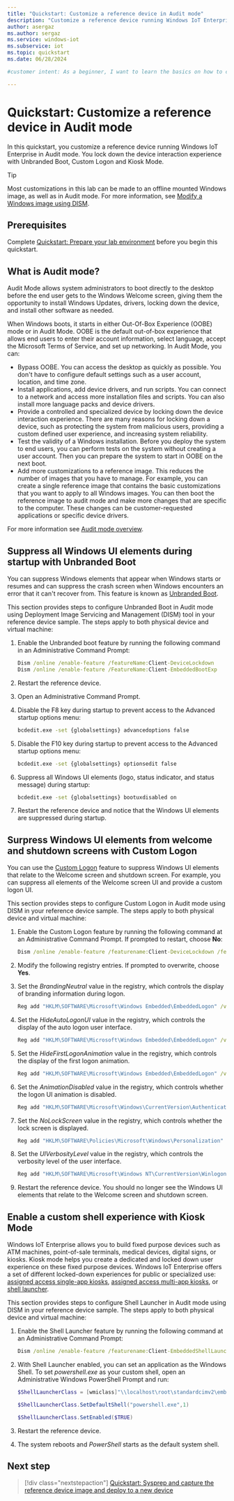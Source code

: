```yaml
---
title: "Quickstart: Customize a reference device in Audit mode"
description: "Customize a reference device running Windows IoT Enterprise in Audit mode with Unbranded Boot, Custom Logon and Kiosk Mode."
author: asergaz
ms.author: sergaz
ms.service: windows-iot
ms.subservice: iot
ms.topic: quickstart
ms.date: 06/28/2024

#customer intent: As a beginner, I want to learn the basics on how to customize a reference device in audit mode.

---
```


# Quickstart: Customize a reference device in Audit mode

In this quickstart, you customize a reference device running Windows IoT Enterprise in Audit mode. You lock down the device interaction experience with Unbranded Boot, Custom Logon and Kiosk Mode.

> [!TIP]
> Most customizations in this lab can be made to an offline mounted Windows image, as well as in Audit mode. For more information, see [Modify a Windows image using DISM](/windows-hardware/manufacture/desktop/mount-and-modify-a-windows-image-using-dism).

## Prerequisites

Complete [Quickstart: Prepare your lab environment](quickstart-pepare-lab-environment.md) before you begin this quickstart.

## What is Audit mode?

Audit Mode allows system administrators to boot directly to the desktop before the end user gets to the Windows Welcome screen, giving them the opportunity to install Windows Updates, drivers, locking down the device, and install other software as needed.

When Windows boots, it starts in either Out-Of-Box Experience (OOBE) mode or in Audit Mode. OOBE is the default out-of-box experience that allows end users to enter their account information, select language, accept the Microsoft Terms of Service, and set up networking. In Audit Mode, you can:

- Bypass OOBE. You can access the desktop as quickly as possible. You don't have to configure default settings such as a user account, location, and time zone.
- Install applications, add device drivers, and run scripts. You can connect to a network and access more installation files and scripts. You can also install more language packs and device drivers.
- Provide a controlled and specialized device by locking down the device interaction experience. There are many reasons for locking down a device, such as protecting the system from malicious users, providing a custom defined user experience, and increasing system reliability.
- Test the validity of a Windows installation. Before you deploy the system to end users, you can perform tests on the system without creating a user account. Then you can prepare the system to start in OOBE on the next boot.
- Add more customizations to a reference image. This reduces the number of images that you have to manage. For example, you can create a single reference image that contains the basic customizations that you want to apply to all Windows images. You can then boot the reference image to audit mode and make more changes that are specific to the computer. These changes can be customer-requested applications or specific device drivers.

For more information see [Audit mode overview](/windows-hardware/manufacture/desktop/audit-mode-overview).

## Suppress all Windows UI elements during startup with Unbranded Boot

You can suppress Windows elements that appear when Windows starts or resumes and can suppress the crash screen when Windows encounters an error that it can't recover from. This feature is known as [Unbranded Boot](../Customize/Unbranded-Boot.md).

This section provides steps to configure Unbranded Boot in Audit mode using Deployment Image Servicing and Management (DISM) tool in your reference device sample. The steps apply to both physical device and virtual machine:

1. Enable the Unbranded boot feature by running the following command in an Administrative Command Prompt:

    ```cmd
    Dism /online /enable-feature /featureName:Client-DeviceLockdown  
    Dism /online /enable-feature /FeatureName:Client-EmbeddedBootExp 
    ```

1. Restart the reference device.

1. Open an Administrative Command Prompt.

1. Disable the F8 key during startup to prevent access to the Advanced startup options menu:

    ```cmd
    bcdedit.exe -set {globalsettings} advancedoptions false 
    ```

1. Disable the F10 key during startup to prevent access to the Advanced startup options menu:

    ```cmd
    bcdedit.exe -set {globalsettings} optionsedit false 
    ```

1. Suppress all Windows UI elements (logo, status indicator, and status message) during startup:

    ```cmd
    bcdedit.exe -set {globalsettings} bootuxdisabled on 
    ```

1. Restart the reference device and notice that the Windows UI elements are suppressed during startup.

<!-- TODO: Screenshot with Windows UI Elements surpressed during startup -->

## Surpress Windows UI elements from welcome and shutdown screens with Custom Logon

You can use the [Custom Logon](../Customize/Custom-Logon.md) feature to suppress Windows UI elements that relate to the Welcome screen and shutdown screen. For example, you can suppress all elements of the Welcome screen UI and provide a custom logon UI.

This section provides steps to configure Custom Logon in Audit mode using DISM in your reference device sample. The steps apply to both physical device and virtual machine:

1. Enable the Custom Logon feature by running the following command at an Administrative Command Prompt. If prompted to restart, choose **No**:

    ```cmd
    Dism /online /enable-feature /featurename:Client-DeviceLockdown /featurename:Client-EmbeddedLogon 
    ```

1. Modify the following registry entries. If prompted to overwrite, choose **Yes**.

1. Set the *BrandingNeutral* value in the registry, which controls the display of branding information during logon.

    ```cmd
    Reg add "HKLM\SOFTWARE\Microsoft\Windows Embedded\EmbeddedLogon" /v BrandingNeutral /t REG_DWORD /d 1
    ```

1. Set the *HideAutoLogonUI* value in the registry, which controls the display of the auto logon user interface.

    ```cmd
    Reg add "HKLM\SOFTWARE\Microsoft\Windows Embedded\EmbeddedLogon" /v HideAutoLogonUI /t REG_DWORD /d 1
    ```

1. Set the *HideFirstLogonAnimation* value in the registry, which controls the display of the first logon animation.

    ```cmd
    Reg add "HKLM\SOFTWARE\Microsoft\Windows Embedded\EmbeddedLogon" /v HideFirstLogonAnimation /t REG_DWORD /d 1
    ```

1. Set the *AnimationDisabled* value in the registry, which controls whether the logon UI animation is disabled.

    ```cmd
    Reg add "HKLM\SOFTWARE\Microsoft\Windows\CurrentVersion\Authentication\LogonUI" /v AnimationDisabled /t REG_DWORD /d 1
    ```

1. Set the *NoLockScreen* value in the registry, which controls whether the lock screen is displayed.

    ```cmd
    Reg add "HKLM\SOFTWARE\Policies\Microsoft\Windows\Personalization" /v NoLockScreen /t REG_DWORD /d 1
    ```

1. Set the *UIVerbosityLevel* value in the registry, which controls the verbosity level of the user interface.

    ```cmd
    Reg add "HKLM\SOFTWARE\Microsoft\Windows NT\CurrentVersion\Winlogon" /v UIVerbosityLevel /t REG_DWORD /d 1
    ```

1. Restart the reference device. You should no longer see the Windows UI elements that relate to the Welcome screen and shutdown screen.

<!-- TODO: Screenshot that should no longer see the Windows UI elements that relate to the Welcome screen and shutdown screen. -->

## Enable a custom shell experience with Kiosk Mode

Windows IoT Enterprise allows you to build fixed purpose devices such as ATM machines, point-of-sale terminals, medical devices, digital signs, or kiosks. Kiosk mode helps you create a dedicated and locked down user experience on these fixed purpose devices. Windows IoT Enterprise offers a set of different locked-down experiences for public or specialized use: [assigned access single-app kiosks](../Customize/Single-App-Kiosk.md), [assigned access multi-app kiosks](../Customize/Multi-App-Kiosk.md), or [shell launcher](../Customize/Shell-Launcher.md).

This section provides steps to configure Shell Launcher in Audit mode using DISM in your reference device sample. The steps apply to both physical device and virtual machine:

1. Enable the Shell Launcher feature by running the following command at an Administrative Command Prompt:

    ```cmd
    Dism /online /enable-feature /featurename:Client-EmbeddedShellLauncher 
    ```

1. With Shell Launcher enabled, you can set an application as the Windows Shell. To set *powershell.exe* as your custom shell, open an Administrative Windows PowerShell Prompt and run:

    ```PowerShell
    $ShellLauncherClass = [wmiclass]"\\localhost\root\standardcimv2\embedded:WESL_UserSetting"

    $ShellLauncherClass.SetDefaultShell("powershell.exe",1)

    $ShellLauncherClass.SetEnabled($TRUE)
    ```

1. Restart the reference device.
1. The system reboots and *PowerShell* starts as the default system shell.

<!-- TODO: Screenshot device with powershell as the default system shell -->

<!-- You can leave the reference device with *powershell.exe* as your custom shell and proceed to [Quickstart: Sysprep and capture the reference device image and deploy to a new device](quickstart-sysprep-capture-deploy.md). To revert the system back to the *explorer.exe* shell, do the following:

1. From the current shell, open an Administrative Windows PowerShell Prompt:

    ```powershell
    Start-Process powershell -Verb RunAs
    ```

1. Then run the following commands:

    ```PowerShell
    $ShellLauncherClass = [wmiclass]"\\localhost\root\standardcimv2\embedded:WESL_UserSetting"

    $ShellLauncherClass.SetDefaultShell("explorer.exe",1)
    
    $ShellLauncherClass.SetEnabled($TRUE)
    ```

1. Restart the reference device.
1. The system reboots and *Explorer* starts as the default system shell. -->

<!-- TODO: Screenshot device with explorer as the default system shell and showing the audit mode "System Preparation Tool"-->

## Next step

> [!div class="nextstepaction"]
> [Quickstart: Sysprep and capture the reference device image and deploy to a new device](quickstart-sysprep-capture-deploy.md)